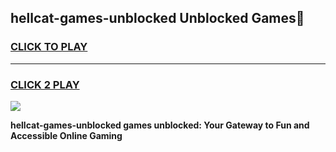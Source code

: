 
## hellcat-games-unblocked Unblocked Games👋
<h3>
<a href="https://news.freeplayer.one?title=hellcat-games-unblocked&ref=16F">CLICK TO PLAY</a></h3>
<hr>

<h3>
<a href="https://news.freeplayer.one?title=hellcat-games-unblocked&ref=16F">CLICK 2 PLAY</a>
  
</h3>

<a href="https://news.freeplayer.one?title=hellcat-games-unblocked&ref=16F/"><img src="https://clearcache.store/games.png"></a>


**hellcat-games-unblocked games unblocked: Your Gateway to Fun and Accessible Online Gaming**
